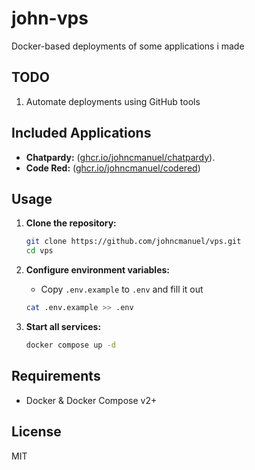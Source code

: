 # john-vps

Docker-based deployments of some applications i made

## TODO

1. Automate deployments using GitHub tools

## Included Applications

- **Chatpardy:** ([ghcr.io/johncmanuel/chatpardy](https://github.com/johncmanuel/chatpardy)).
- **Code Red:** ([ghcr.io/johncmanuel/codered](https://github.com/johncmanuel/codered))

## Usage

1. **Clone the repository:**
   ```sh
   git clone https://github.com/johncmanuel/vps.git
   cd vps
   ```

2. **Configure environment variables:**
   - Copy `.env.example` to `.env` and fill it out 
   ```sh
   cat .env.example >> .env
   ```


3. **Start all services:**
   ```sh
   docker compose up -d
   ```

## Requirements

- Docker & Docker Compose v2+

## License

MIT